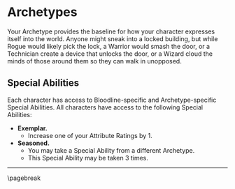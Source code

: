 # Archetypes

Your Archetype provides the baseline for how your character expresses itself into the world. Anyone might sneak into a locked building, but while Rogue would likely pick the lock, a Warrior would smash the door, or a Technician create a device that unlocks the door, or a Wizard cloud the minds of those around them so they can walk in unopposed.

## Special Abilities

Each character has access to Bloodline-specific and Archetype-specific Special Abilities. All characters have access to the following Special Abilities:

- **Exemplar.**
    - Increase one of your Attribute Ratings by 1.
- **Seasoned.**
    - You may take a Special Ability from a different Archetype.
    - This Special Ability may be taken 3 times.

* * * * * * * * * * * * * * * * * * * * * * * * * * * * * * * * * * * * * * * *

\pagebreak
